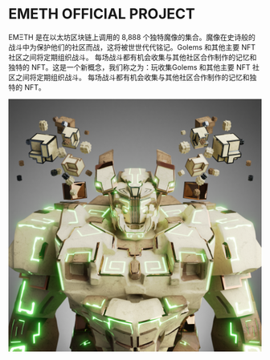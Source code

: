 # EMETH OFFICIAL PROJECT

EMΞTH 是在以太坊区块链上调用的 8,888 个独特魔像的集合。魔像在史诗般的战斗中为保护他们的社区而战，这将被世世代代铭记。Golems 和其他主要 NFT 社区之间将定期组织战斗。‍ 每场战斗都有机会收集与其他社区合作制作的记忆和独特的 NFT。这是一个新概念，我们称之为：玩收集Golems 和其他主要 NFT 社区之间将定期组织战斗。‍ 每场战斗都有机会收集与其他社区合作制作的记忆和独特的 NFT。

![nft](1.png)


